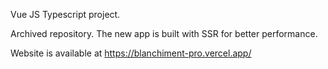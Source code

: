 Vue JS Typescript project.

Archived repository. The new app is built with SSR for better performance.

Website is available at https://blanchiment-pro.vercel.app/
